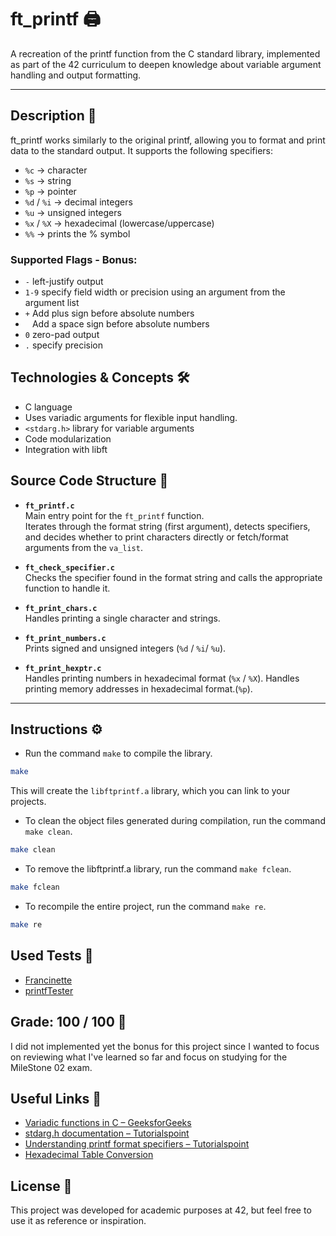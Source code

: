 # ft_printf 🖨️ 
A recreation of the printf function from the C standard library, implemented as part of the 42 curriculum to deepen knowledge about variable argument handling and output formatting.

---
## Description 📜
ft_printf works similarly to the original printf, allowing you to format and print data to the standard output.
It supports the following specifiers:

- `%c` → character
- `%s` → string
- `%p` → pointer
- `%d` / `%i` → decimal integers
- `%u` → unsigned integers
- `%x` / `%X` → hexadecimal (lowercase/uppercase)
- `%%` → prints the % symbol
### Supported Flags - Bonus:
- `-` left-justify output
- `1-9` specify field width or precision using an argument from the argument list
- `+` Add plus sign before absolute numbers
- ` ` Add a space sign before absolute numbers
- `0` zero-pad output
- `.` specify precision

## Technologies & Concepts 🛠️ 
- C language
- Uses variadic arguments for flexible input handling.
- `<stdarg.h>` library for variable arguments
- Code modularization
- Integration with libft

## Source Code Structure 📂
* **`ft_printf.c`**  
  Main entry point for the `ft_printf` function.  
  Iterates through the format string (first argument), detects specifiers, and decides whether to print characters directly or fetch/format arguments from the `va_list`.

* **`ft_check_specifier.c`**  
  Checks the specifier found in the format string and calls the appropriate function to handle it.

* **`ft_print_chars.c`**  
  Handles printing a single character and strings.

* **`ft_print_numbers.c`**  
  Prints signed and unsigned integers (`%d` / `%i`/ `%u`).

* **`ft_print_hexptr.c`**  
  Handles printing numbers in hexadecimal format (`%x` / `%X`).
  Handles printing memory addresses in hexadecimal format.(`%p`).
---

## Instructions ⚙️
- Run the command `make` to compile the  library.
```bash
make
```
This will create the `libftprintf.a` library, which you can link to your projects.

- To clean the object files generated during compilation, run the command `make clean`.
```bash
make clean
```
- To remove the libftprintf.a library, run the command `make fclean`.
```bash
make fclean
```
- To recompile the entire project, run the command `make re`.
```bash
make re
```

## Used Tests 🧪
- [Francinette](https://github.com/xicodomingues/francinette)
- [printfTester](https://github.com/Tripouille/printfTester)

## Grade: 100 / 100 🏅
I did not implemented yet the bonus for this project since I wanted to focus on reviewing what I've learned so far and focus on studying for the MileStone 02 exam.

## Useful Links 🔗
- [Variadic functions in C – GeeksforGeeks](https://www.geeksforgeeks.org/c/variadic-functions-in-c/)
- [stdarg.h documentation – Tutorialspoint](https://www.tutorialspoint.com/c_standard_library/stdarg_h.htm)
- [Understanding printf format specifiers – Tutorialspoint](https://www.tutorialspoint.com/cprogramming/c_format_specifiers.htm)
- [Hexadecimal Table Conversion](https://pater.web.cip.com.br/SI2017_2/quadros/TABELA_DE_CONVERSAO_HEXADECIMAL.pdf)

## License 📜
This project was developed for academic purposes at 42, but feel free to use it as reference or inspiration.